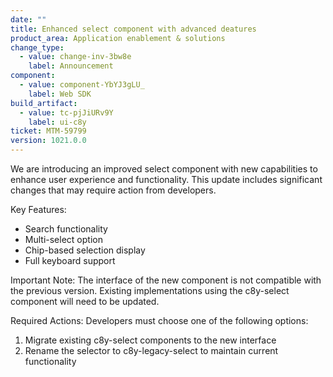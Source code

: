 ```yaml
---
date: ""
title: Enhanced select component with advanced deatures
product_area: Application enablement & solutions
change_type:
  - value: change-inv-3bw8e
    label: Announcement
component:
  - value: component-YbYJ3gLU_
    label: Web SDK
build_artifact:
  - value: tc-pjJiURv9Y
    label: ui-c8y
ticket: MTM-59799
version: 1021.0.0
---
```

We are introducing an improved select component with new capabilities to enhance user experience and functionality. This update includes significant changes that may require action from developers.

Key Features:
- Search functionality
- Multi-select option
- Chip-based selection display
- Full keyboard support

Important Note:
The interface of the new component is not compatible with the previous version. Existing implementations using the c8y-select component will need to be updated.

Required Actions:
Developers must choose one of the following options:
1. Migrate existing c8y-select components to the new interface
2. Rename the selector to c8y-legacy-select to maintain current functionality